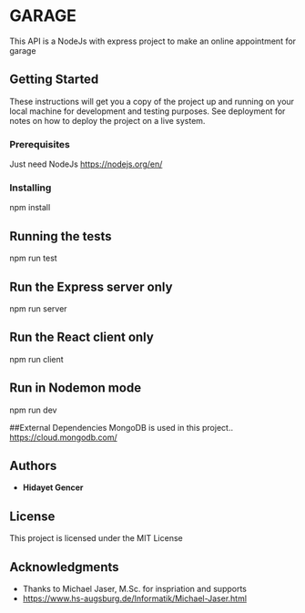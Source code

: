 # GARAGE

This API is a NodeJs with express project to make an online appointment for garage

## Getting Started

These instructions will get you a copy of the project up and running on your local machine for development and testing purposes. See deployment for notes on how to deploy the project on a live system.

### Prerequisites

Just need NodeJs
https://nodejs.org/en/


### Installing
npm install

## Running the tests

npm run test


## Run the Express server only
npm run server

## Run the React client only
npm run client

## Run in Nodemon mode
npm run dev

##External Dependencies
MongoDB is used in this project..
https://cloud.mongodb.com/

## Authors

* **Hidayet Gencer** 

## License

This project is licensed under the MIT License

## Acknowledgments

* Thanks to Michael Jaser, M.Sc. for inspriation and supports
* https://www.hs-augsburg.de/Informatik/Michael-Jaser.html
